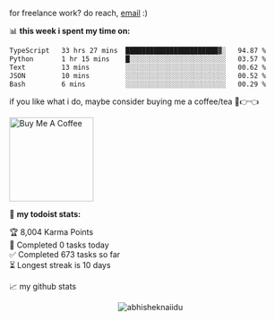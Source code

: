 for freelance work? do reach, [email](mailto:abhishknads.work@gmail.com) :)

📊 **this week i spent my time on:**
<!--START_SECTION:waka-->

```txt
TypeScript   33 hrs 27 mins  ███████████████████████▓░   94.87 %
Python       1 hr 15 mins    █░░░░░░░░░░░░░░░░░░░░░░░░   03.57 %
Text         13 mins         ░░░░░░░░░░░░░░░░░░░░░░░░░   00.62 %
JSON         10 mins         ░░░░░░░░░░░░░░░░░░░░░░░░░   00.52 %
Bash         6 mins          ░░░░░░░░░░░░░░░░░░░░░░░░░   00.29 %
```

<!--END_SECTION:waka-->

if you like what i do, maybe consider buying me a coffee/tea 🥺👉👈

<a href="https://www.buymeacoffee.com/abhisheknaiidu" target="_blank"><img src="https://cdn.buymeacoffee.com/buttons/v2/default-red.png" alt="Buy Me A Coffee" width="150" ></a>

🚧 **my todoist stats:**
<!-- TODO-IST:START -->
🏆  8,004 Karma Points           
🌸  Completed 0 tasks today           
✅  Completed 673 tasks so far           
⏳  Longest streak is 10 days
<!-- TODO-IST:END -->


📈 my github stats

<p align="center"> <img src="https://github-readme-stats.vercel.app/api?username=abhisheknaiidu&show_icons=true&theme=gotham" alt="abhisheknaiidu" />




